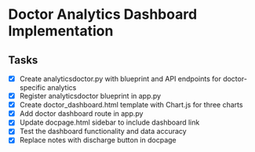 # Doctor Analytics Dashboard Implementation

## Tasks
- [x] Create analyticsdoctor.py with blueprint and API endpoints for doctor-specific analytics
- [x] Register analyticsdoctor blueprint in app.py
- [x] Create doctor_dashboard.html template with Chart.js for three charts
- [x] Add doctor dashboard route in app.py
- [x] Update docpage.html sidebar to include dashboard link
- [x] Test the dashboard functionality and data accuracy
- [x] Replace notes with discharge button in docpage

